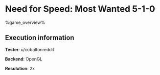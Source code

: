 # Need for Speed: Most Wanted 5-1-0 

%game_overview%

## Execution information

**Tester**: u/cobaltonreddit

**Backend**: OpenGL

**Resolution**: 2x